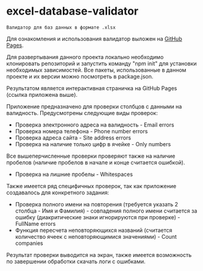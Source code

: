 # excel-database-validator
    Валидатор для баз данных в формате .xlsx

Для ознакомления и использования валидатор выложен на 
[GitHub Pages](https://lndbaryshnikov.github.io/excel-database-validator/).

Для развертывания данного проекта локально необходимо клонировать 
репозиторий и запустить команду "npm init" для установки необходимых
зависимостей. Все пакеты, использованные в данном проекте и их 
версии можно посмотреть в package.json.

Результатом является интерактивная страничка на GitHub Pages (ссылка 
приложена выше). 

Приложение предназначено для проверки столбцов с данными
на валидность. Предусмотрены следующие виды проверок:

* Проверка электронного адреса на валидность - Email errors
* Проверка номера телефона - Phone number errors
* Проверка адреса сайта - Site address errors
* Проверка на наличие только цифр в ячейке - Only numbers

Все вышеперчисленные проверки проверяют также на наличие пробелов 
(наличие пробелов в начале и конце считается ошибкой).
  
* Проверка на лишние пробелы -  Whitespaces

Также имеется ряд специфичных проверок, так как приложение
создавалось для конкретного задания:

* Проверка полного имени на повторения (требуется указать 2 
столбца - Имя и Фамилия) - совпадения полного имени считается 
за ошибку (диакритические знаки игнорируются при проверке) - 
FullName errors
* Функция пересчета неповторяющихся названий (считается 
количество ячеек с неповторяющимися значениями) - 
Count companies

Результат проверки выводится на экран, также имеется возможность по 
завершении обработки скачать логи с ошибками.
